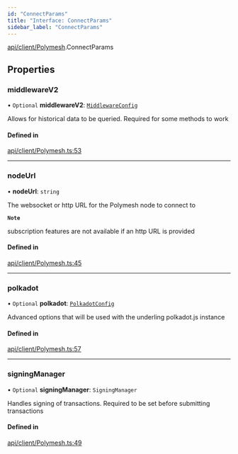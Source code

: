 ```yaml
---
id: "ConnectParams"
title: "Interface: ConnectParams"
sidebar_label: "ConnectParams"
---
```


[api/client/Polymesh](../../../../../modules/API/Client/Polymesh/Polymesh.md).ConnectParams

## Properties

### middlewareV2

• `Optional` **middlewareV2**: [`MiddlewareConfig`](../../Types/MiddlewareConfig/MiddlewareConfig.md)

Allows for historical data to be queried. Required for some methods to work

#### Defined in

[api/client/Polymesh.ts:53](https://github.com/PolymeshAssociation/polymesh-sdk/blob/f8a937f04/src/api/client/Polymesh.ts#L53)

___

### nodeUrl

• **nodeUrl**: `string`

The websocket or http URL for the Polymesh node to connect to

**`Note`**

subscription features are not available if an http URL is provided

#### Defined in

[api/client/Polymesh.ts:45](https://github.com/PolymeshAssociation/polymesh-sdk/blob/f8a937f04/src/api/client/Polymesh.ts#L45)

___

### polkadot

• `Optional` **polkadot**: [`PolkadotConfig`](../../Types/PolkadotConfig/PolkadotConfig.md)

Advanced options that will be used with the underling polkadot.js instance

#### Defined in

[api/client/Polymesh.ts:57](https://github.com/PolymeshAssociation/polymesh-sdk/blob/f8a937f04/src/api/client/Polymesh.ts#L57)

___

### signingManager

• `Optional` **signingManager**: `SigningManager`

Handles signing of transactions. Required to be set before submitting transactions

#### Defined in

[api/client/Polymesh.ts:49](https://github.com/PolymeshAssociation/polymesh-sdk/blob/f8a937f04/src/api/client/Polymesh.ts#L49)
